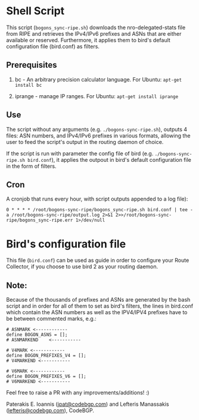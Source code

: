 # Shell Script

This script (`bogons_sync-ripe.sh`) downloads the nro-delegated-stats file from RIPE and retrieves the IPv4/IPv6 prefixes and ASNs that are either available or reserved.
Furthermore, it applies them to bird's default configuration file (bird.conf) as filters.

## Prerequisites

1. bc - An arbitrary precision calculator language. For Ubuntu: `apt-get install bc` 

2. iprange - manage IP ranges. For Ubuntu: `apt-get install iprange` 

## Use

The script without any arguments (e.g. `./bogons-sync-ripe.sh`), outputs 4 files: ASN numbers, and IPv4/IPv6 prefixes in various formats, allowing the user to feed the script's output in the routing daemon of choice.

If the script is run with parameter the config file of bird (e.g. `./bogons-sync-ripe.sh bird.conf`),
it applies the outpout in bird's default configuration file in the form of filters.

## Cron

A cronjob that runs every hour, with script outputs appended to a log file):

```
0 * * * * /root/bogons-sync-ripe/bogons_sync-ripe.sh bird.conf | tee -a /root/bogons-sync-ripe/output.log 2>&1 2>>/root/bogons-sync-ripe/bogons_sync-ripe.err 1>/dev/null
```

# Bird's configuration file

This file (`bird.conf`) can be used as guide in order to configure your Route Collector, if you choose to use bird 2 as your routing daemon.

## Note:
Because of the thousands of prefixes and ASNs are generated by the bash script and in order for all of them to set as bird's filters, the lines in bird.conf which contain the ASN numbers as well as the IPV4/IPV4 prefixes have to be between commented marks, e.g.:

```
# ASNMARK <------------
define BOGON_ASNS = [];
# ASNMARKEND	<-----------
```
```
# V4MARK <------------
define BOGON_PREFIXES_V4 = [];
# V4MARKEND	<-----------
```
```
# V6MARK <------------
define BOGON_PREFIXES_V6 = [];
# V6MARKEND	<-----------
```
 
Feel free to raise a PR with any improvements/additions! :)

Paterakis E. Ioannis (jpat@codebgp.com) and Lefteris Manassakis (lefteris@codebgp.com), CodeBGP.
